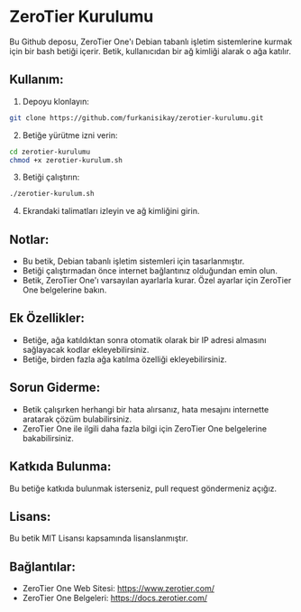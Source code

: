 # ZeroTier Kurulumu
Bu Github deposu, ZeroTier One'ı Debian tabanlı işletim sistemlerine kurmak için bir bash betiği içerir. Betik, kullanıcıdan bir ağ kimliği alarak o ağa katılır.

## Kullanım:

1. Depoyu klonlayın:

```bash
git clone https://github.com/furkanisikay/zerotier-kurulumu.git
```

2. Betiğe yürütme izni verin:

```bash
cd zerotier-kurulumu
chmod +x zerotier-kurulum.sh
```

3. Betiği çalıştırın:

```bash
./zerotier-kurulum.sh
```

4. Ekrandaki talimatları izleyin ve ağ kimliğini girin.

## Notlar:

- Bu betik, Debian tabanlı işletim sistemleri için tasarlanmıştır.
- Betiği çalıştırmadan önce internet bağlantınız olduğundan emin olun.
- Betik, ZeroTier One'ı varsayılan ayarlarla kurar. Özel ayarlar için ZeroTier One belgelerine bakın.

## Ek Özellikler:

- Betiğe, ağa katıldıktan sonra otomatik olarak bir IP adresi almasını sağlayacak kodlar ekleyebilirsiniz.
- Betiğe, birden fazla ağa katılma özelliği ekleyebilirsiniz.
## Sorun Giderme:

- Betik çalışırken herhangi bir hata alırsanız, hata mesajını internette aratarak çözüm bulabilirsiniz.
- ZeroTier One ile ilgili daha fazla bilgi için ZeroTier One belgelerine bakabilirsiniz.

## Katkıda Bulunma:

Bu betiğe katkıda bulunmak isterseniz, pull request göndermeniz açığız.

## Lisans:

Bu betik MIT Lisansı kapsamında lisanslanmıştır.

## Bağlantılar:

- ZeroTier One Web Sitesi: https://www.zerotier.com/
- ZeroTier One Belgeleri: https://docs.zerotier.com/
